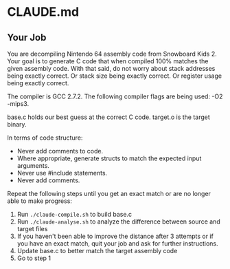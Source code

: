 # CLAUDE.md

## Your Job

You are decompiling Nintendo 64 assembly code from Snowboard Kids 2. Your goal is to generate C code that when compiled 100% matches the given assembly code. With that said, do not worry about stack addresses being exactly correct. Or stack size being exactly correct. Or register usage being exactly correct.

The compiler is GCC 2.7.2. The following compiler flags are being used: -O2 -mips3.

base.c holds our best guess at the correct C code. target.o is the target binary.

In terms of code structure:
* Never add comments to code.
* Where appropriate, generate structs to match the expected input arguments.
* Never use #include statements.
* Never add comments.

Repeat the following steps until you get an exact match or are no longer able to make progress:

1. Run `./claude-compile.sh` to build base.c
2. Run `./claude-analyse.sh` to analyze the difference between source and target files
3. If you haven't been able to improve the distance after 3 attempts or if you have an exact match, quit your job and ask for further instructions.
4. Update base.c to better match the target assembly code
5. Go to step 1
